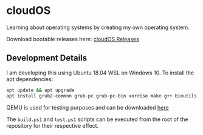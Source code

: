 # cloudOS

Learning about operating systems by creating my own operating system.

Download bootable releases here: [cloudOS Releases](http://www.mediafire.com/folder/f2c7bklvpphhy/releases)

## Development Details

I am developing this using Ubuntu 18.04 WSL on Windows 10. To install the apt dependencies:

```bash
apt update && apt upgrade
apt install grub2-common grub-pc grub-pc-bin xorriso make g++ binutils libc6-dev-i386
```

QEMU is used for testing purposes and can be downloaded [here](https://www.qemu.org/download/#windows)

The `build.ps1` and `test.ps1` scripts can be executed from the root of the repository for their respective effect.
